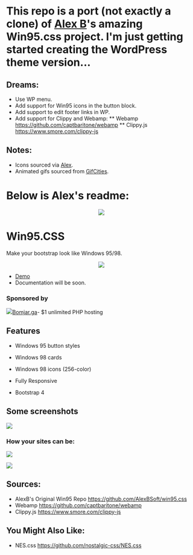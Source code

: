 # This repo is a port (not exactly a clone) of <a href="https://github.com/AlexBSoft/win95.css">Alex B</a>'s amazing Win95.css project.  I'm just getting started creating the WordPress theme version...

## Dreams:
* Use WP menu.
* Add support for Win95 icons in the button block.
* Add support to edit footer links in WP.
* Add support for Clippy and Webamp: 
** Webamp https://github.com/captbaritone/webamp
** Clippy.js https://www.smore.com/clippy-js

## Notes:
* Icons sourced via [Alex](https://alexbsoft.github.io/win95.css/).
* Animated gifs sourced from [GifCities](https://gifcities.org/).



# Below is Alex's readme:

<p align="center">
    <a href="https://alexbsoft.github.io/win95.css/">
        <img src="https://i.imgur.com/kbXAcTA.png">
    </a>
</p>

# Win95.CSS

Make your bootstrap look like Windows 95/98.
<p align="center">
    <a href="https://alexbsoft.github.io/win95.css/personal_page.html">
        <img src="https://i.imgur.com/vP9AzdG.png">
    </a>
</p>

- [Demo](https://alexbsoft.github.io/win95.css/)
- Documentation will be soon.

### Sponsored by

<a href="https://bomjar.ga">
<img src="https://bomjar.ga/assets/logo.png">Bomjar.ga</a>- $1 unlimited PHP hosting

## Features

- Windows 95 button styles

- Windows 98 cards

- Windows 98 icons (256-color)

- Fully Responsive

- Bootstrap 4


## Some screenshots

![](https://i.imgur.com/AgQonjb.png)

### How your sites can be:

![](https://i.imgur.com/rTDXYOE.png)

![](https://i.imgur.com/mea9LmK.png)


## Sources:
- AlexB's Original Win95 Repo https://github.com/AlexBSoft/win95.css
- Webamp https://github.com/captbaritone/webamp
- Clippy.js https://www.smore.com/clippy-js

## You Might Also Like:
- NES.css https://github.com/nostalgic-css/NES.css
